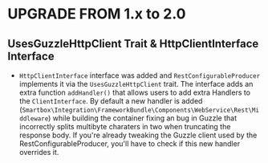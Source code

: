 # UPGRADE FROM 1.x to 2.0

## UsesGuzzleHttpClient Trait & HttpClientInterface Interface

* `HttpClientInterface` interface was added and `RestConfigurableProducer` implements it via the `UsesGuzzleHttpClient` trait. The interface adds an extra function `addHandler()` that allows users to add extra Handlers to the `ClientInterface`. By default a new handler is added (`Smartbox\Integration\FrameworkBundle\Components\WebService\Rest\Middleware`) while building the container fixing an bug in Guzzle that incorrectly splits multibyte charaters in two when truncating the response body. If you're already tweaking the Guzzle client used by the RestConfigurableProducer, you'll have to check if this new handler overrides it.
